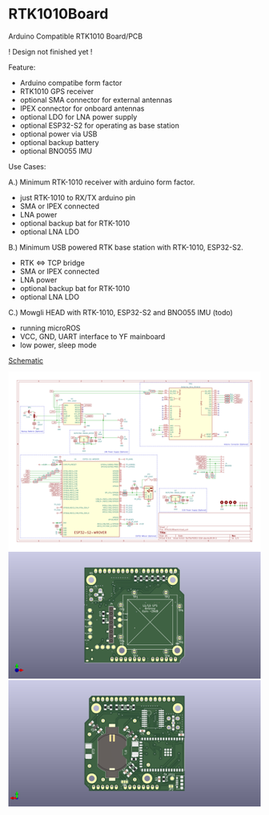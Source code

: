 # RTK1010Board
Arduino Compatible RTK1010 Board/PCB

! Design not finished yet !

Feature:

* Arduino compatibe form factor
* RTK1010 GPS receiver
* optional SMA connector for external antennas
* IPEX connector for onboard antennas
* optional LDO for LNA power supply
* optional ESP32-S2 for operating as base station
* optional power via USB
* optional backup battery
* optional BNO055 IMU

Use Cases:

A.) Minimum RTK-1010 receiver with arduino form factor. 
* just RTK-1010 to RX/TX arduino pin
* SMA or IPEX connected
* LNA power
* optional backup bat for RTK-1010
* optional LNA LDO

B.) Minimum USB powered RTK base station with RTK-1010, ESP32-S2.  
* RTK <=> TCP bridge
* SMA or IPEX connected
* LNA power
* optional backup bat for RTK-1010
* optional LNA LDO

C.) Mowgli HEAD with RTK-1010, ESP32-S2 and BNO055 IMU (todo)
* running microROS
* VCC, GND, UART interface to YF mainboard
* low power, sleep mode

[Schematic](RTK1010Board.pdf)

![alt text](RTK1010Board.svg)
![alt text](images/RTK1010Board_3D_F.png)
![alt text](images/RTK1010Board_3D_B.png)
